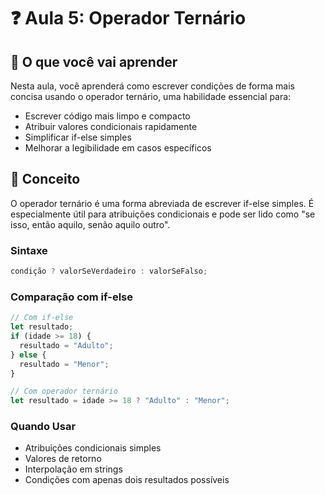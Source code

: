 # ❓ Aula 5: Operador Ternário

## 📖 O que você vai aprender

Nesta aula, você aprenderá como escrever condições de forma mais concisa usando o operador ternário, uma habilidade essencial para:

- Escrever código mais limpo e compacto
- Atribuir valores condicionais rapidamente
- Simplificar if-else simples
- Melhorar a legibilidade em casos específicos

## 🧠 Conceito

O operador ternário é uma forma abreviada de escrever if-else simples. É especialmente útil para atribuições condicionais e pode ser lido como "se isso, então aquilo, senão aquilo outro".

### Sintaxe

```javascript
condição ? valorSeVerdadeiro : valorSeFalso;
```

### Comparação com if-else

```javascript
// Com if-else
let resultado;
if (idade >= 18) {
  resultado = "Adulto";
} else {
  resultado = "Menor";
}

// Com operador ternário
let resultado = idade >= 18 ? "Adulto" : "Menor";
```

### Quando Usar

- Atribuições condicionais simples
- Valores de retorno
- Interpolação em strings
- Condições com apenas dois resultados possíveis
